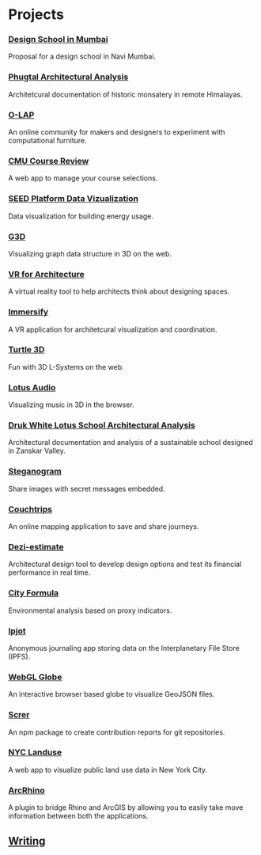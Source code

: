 # Projects

### [Design School in Mumbai](https://amitlzkpa.wordpress.com/2014/10/17/thesis-project-design-school-in-navi-mumbai/)
Proposal for a design school in Navi Mumbai.

### [Phugtal Architectural Analysis](https://amitlzkpa.wordpress.com/2013/10/03/analysis-and-documentation-of-phuktal-gonpa/)
Architetcural documentation of historic monsatery in remote Himalayas.

### [O-LAP](https://o-lap.org/)
An online community for makers and designers to experiment with computational furniture.

### [CMU Course Review](https://amitlzkpa.wordpress.com/2016/02/24/cmu-course-review/)
A web app to manage your course selections.

### [SEED Platform Data Vizualization](./seed_app/index.md)
Data visualization for building energy usage.

### [G3D](https://github.com/amitlzkpa/G3D)
Visualizing graph data structure in 3D on the web.

### [VR for Architecture](https://docs.google.com/presentation/d/1O33eKWV7hVRZQC-TmBLysirCh37541I5MpVejZHN-6s/edit?usp=sharing)
A virtual reality tool to help architects think about designing spaces.

### [Immersify](https://www.food4rhino.com/app/immersify)
A VR application for architetcural visualization and coordination.

### [Turtle 3D](https://github.com/amitlzkpa/turtle3d)
Fun with 3D L-Systems on the web.

### [Lotus Audio](./lotus_audio/index.md)
Visualizing music in 3D in the browser.

### [Druk White Lotus School Architectural Analysis](https://amitlzkpa.wordpress.com/2013/10/02/analysis-of-druk-white-lotus-school/)
Architectural documentation and analysis of a sustainable school designed in Zanskar Valley.

### [Steganogram](https://steganogram.herokuapp.com)
Share images with secret messages embedded.

### [Couchtrips](https://couchtrips.herokuapp.com)
An online mapping application to save and share journeys.

### [Dezi-estimate](https://amitlzkpa.wordpress.com/2016/02/24/dezi-estimate/)
Architectural design tool to develop design options and test its financial performance in real time.

### [City Formula](https://amitlzkpa.wordpress.com/2016/02/24/city-formula/)
Environmental analysis based on proxy indicators.

### [Ipjot](https://ipjot.herokuapp.com)
Anonymous journaling app storing data on the Interplanetary File Store (IPFS).

### [WebGL Globe]()
An interactive browser based globe to visualize GeoJSON files.

### [Screr](https://npmjs.com/screr)
An npm package to create contribution reports for git repositories.

### [NYC Landuse](https://nyc-landuse.herokuapp.com)
A web app to visualize public land use data in New York City.

### [ArcRhino](https://github.com/nicoazel/ArcRhino)
A plugin to bridge Rhino and ArcGIS by allowing you to easily take move information between both the applications.


## [Writing](https://medium.com/@olapdesign)
